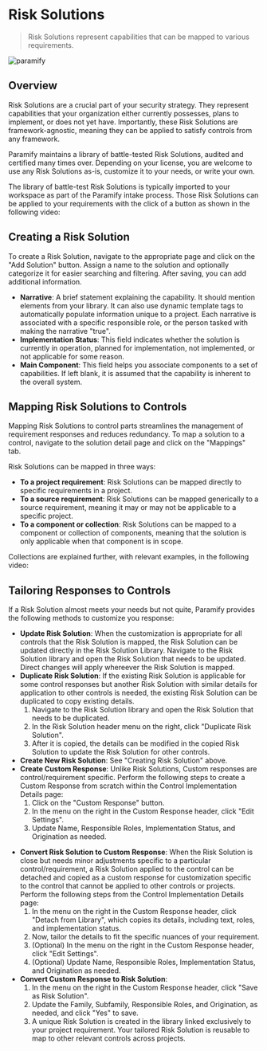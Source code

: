# Risk Solutions

> Risk Solutions represent capabilities that can be mapped to various requirements.

![paramify](/assets/hero-shield.png)

## Overview

Risk Solutions are a crucial part of your security strategy. They represent capabilities that your organization either currently possesses, plans to implement, or does not yet have. Importantly, these Risk Solutions are framework-agnostic, meaning they can be applied to satisfy controls from any framework.

Paramify maintains a library of battle-tested Risk Solutions, audited and certified many times over. Depending on your license, you are welcome to use any Risk Solutions as-is, customize it to your needs, or write your own.

The library of battle-test Risk Solutions is typically imported to your workspace as part of the Paramify intake process. Those Risk Solutions can be applied to your requirements with the click of a button as shown in the following video:

<YouTube src="https://www.youtube.com/embed/vu-kwZK65nM?si=PTgY39w8fN7Xf3KL"/>

## Creating a Risk Solution

To create a Risk Solution, navigate to the appropriate page and click on the "Add Solution" button. Assign a name to the solution and optionally categorize it for easier searching and filtering. After saving, you can add additional information.

- **Narrative**: A brief statement explaining the capability. It should mention elements from your library. It can also use dynamic template tags to automatically populate information unique to a project. Each narrative is associated with a specific responsible role, or the person tasked with making the narrative "true".
- **Implementation Status**: This field indicates whether the solution is currently in operation, planned for implementation, not implemented, or not applicable for some reason.
- **Main Component**: This field helps you associate components to a set of capabilities. If left blank, it is assumed that the capability is inherent to the overall system.

## Mapping Risk Solutions to Controls

Mapping Risk Solutions to control parts streamlines the management of requirement responses and reduces redundancy. To map a solution to a control, navigate to the solution detail page and click on the "Mappings" tab.

Risk Solutions can be mapped in three ways:

- **To a project requirement**: Risk Solutions can be mapped directly to specific requirements in a project.
- **To a source requirement**: Risk Solutions can be mapped generically to a source requirement, meaning it may or may not be applicable to a specific project.
- **To a component or collection**: Risk Solutions can be mapped to a component or collection of components, meaning that the solution is only applicable when that component is in scope.

Collections are explained further, with relevant examples, in the following video:

<YouTube src="https://www.youtube.com/embed/MYZCtGMf8mg?si=yAB-26QjaV9WxokV"/>

## Tailoring Responses to Controls

If a Risk Solution almost meets your needs but not quite, Paramify provides the following methods to customize you response:

- **Update Risk Solution**: When the customization is appropriate for all controls that the Risk Solution is mapped, the Risk Solution can be updated directly in the Risk Solution Library. Navigate to the Risk Solution library and open the Risk Solution that needs to be updated. Direct changes will apply whereever the Risk Solution is mapped.
- **Duplicate Risk Solution**: If the existing Risk Solution is applicable for some control responses but another Risk Solution with similar details for application to other controls is needed, the existing Risk Solution can be duplicated to copy existing details.
  1. Navigate to the Risk Solution library and open the Risk Solution that needs to be duplicated.
  2. In the Risk Solution header menu on the right, click "Duplicate Risk Solution".
  3. After it is copied, the details can be modified in the copied Risk Solution to update the Risk Solution for other controls.
- **Create New Risk Solution**: See "Creating Risk Solution" above.
- **Create Custom Response**: Unlike Risk Solutions, Custom responses are control/requirement specific. Perform the following steps to create a Custom Response from scratch within the Control Implementation Details page:
  1. Click on the "Custom Response" button.
  2. In the menu on the right in the Custom Response header, click "Edit Settings".
  3. Update Name, Responsible Roles, Implementation Status, and Origination as needed.

<YouTube src="https://www.youtube.com/embed/0LdBlWudx9s?si=wJ9O4ejJ0tyxYCV7"/>

- **Convert Risk Solution to Custom Response**: When the Risk Solution is close but needs minor adjustments specific to a particular control/requirement, a Risk Solution applied to the control can be detached and copied as a custom response for customization specific to the control that cannot be applied to other controls or projects. Perform the following steps from the Control Implementation Details page:
  1. In the menu on the right in the Custom Response header, click "Detach from Library", which copies its details, including text, roles, and implementation status.
  2. Now, tailor the details to fit the specific nuances of your requirement.
  3. (Optional) In the menu on the right in the Custom Response header, click "Edit Settings".
  4. (Optional) Update Name, Responsible Roles, Implementation Status, and Origination as needed.
- **Convert Custom Response to Risk Solution**:
  1. In the menu on the right in the Custom Response header, click "Save as Risk Solution".
  2. Update the Family, Subfamily, Responsible Roles, and Origination, as needed, and click "Yes" to save.
  3. A unique Risk Solution is created in the library linked exclusively to your project requirement. Your tailored Risk Solution is reusable to map to other relevant controls across projects.

<YouTube src="https://www.youtube.com/embed/geDlTsawTQ0?si=cl1ZVPC96etRHIGT"/>
